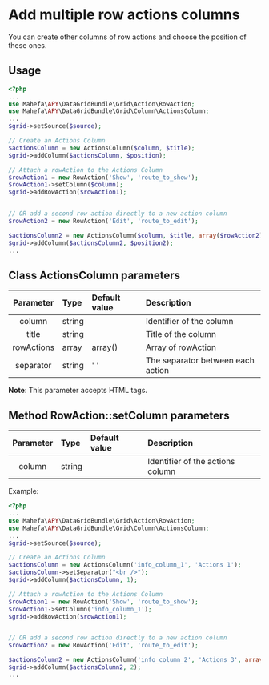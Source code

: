 Add multiple row actions columns
================================

You can create other columns of row actions and choose the position of these ones.

## Usage
```php
<?php
...
use Mahefa\APY\DataGridBundle\Grid\Action\RowAction;
use Mahefa\APY\DataGridBundle\Grid\Column\ActionsColumn;
...
$grid->setSource($source);

// Create an Actions Column
$actionsColumn = new ActionsColumn($column, $title);
$grid->addColumn($actionsColumn, $position);

// Attach a rowAction to the Actions Column
$rowAction1 = new RowAction('Show', 'route_to_show');
$rowAction1->setColumn($column);
$grid->addRowAction($rowAction1);


// OR add a second row action directly to a new action column
$rowAction2 = new RowAction('Edit', 'route_to_edit');

$actionsColumn2 = new ActionsColumn($column, $title, array($rowAction2), $separator);
$grid->addColumn($actionsColumn2, $position2);
...
```

## Class ActionsColumn parameters

|Parameter|Type|Default value|Description|
|:--:|:--|:--|:--|
|column|string||Identifier of the column|
|title|string||Title of the column|
|rowActions|array|array()|Array of rowAction|
|separator|string|' '|The separator between each action|

**Note**: This parameter accepts HTML tags.

## Method RowAction::setColumn parameters

|Parameter|Type|Default value|Description|
|:--:|:--|:--|:--|
|column|string||Identifier of the actions column|

Example:
```php
<?php
...
use Mahefa\APY\DataGridBundle\Grid\Action\RowAction;
use Mahefa\APY\DataGridBundle\Grid\Column\ActionsColumn;
...
$grid->setSource($source);

// Create an Actions Column
$actionsColumn = new ActionsColumn('info_column_1', 'Actions 1');
$actionsColumn->setSeparator("<br />");
$grid->addColumn($actionsColumn, 1);

// Attach a rowAction to the Actions Column
$rowAction1 = new RowAction('Show', 'route_to_show');
$rowAction1->setColumn('info_column_1');
$grid->addRowAction($rowAction1);


// OR add a second row action directly to a new action column
$rowAction2 = new RowAction('Edit', 'route_to_edit');

$actionsColumn2 = new ActionsColumn('info_column_2', 'Actions 3', array($rowAction2));
$grid->addColumn($actionsColumn2, 2);
...
```
